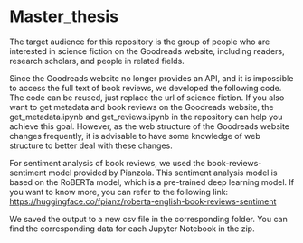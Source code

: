 # Master_thesis
The target audience for this repository is the group of people who are interested in science fiction on the Goodreads website, including readers, research scholars, and people in related fields.

Since the Goodreads website no longer provides an API, and it is impossible to access the full text of book reviews, we developed the following code. The code can be reused, just replace the url of science fiction. If you also want to get metadata and book reviews on the Goodreads website, the get_metadata.ipynb and get_reviews.ipynb in the repository can help you achieve this goal. However, as the web structure of the Goodreads website changes frequently, it is advisable to have some knowledge of web structure to better deal with these changes.

For sentiment analysis of book reviews, we used the book-reviews-sentiment model provided by Pianzola. This sentiment analysis model is based on the RoBERTa model, which is a pre-trained deep learning model. If you want to know more, you can refer to the following link: https://huggingface.co/fpianz/roberta-english-book-reviews-sentiment

We saved the output to a new csv file in the corresponding folder. You can find the corresponding data for each Jupyter Notebook in the zip.
